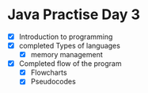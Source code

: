 # Java Practise Day 3

- [x] Introduction to programming
- [x] completed Types of languages
    - [x] memory management
- [x] Completed flow of the program
    - [x] Flowcharts
    - [x] Pseudocodes
